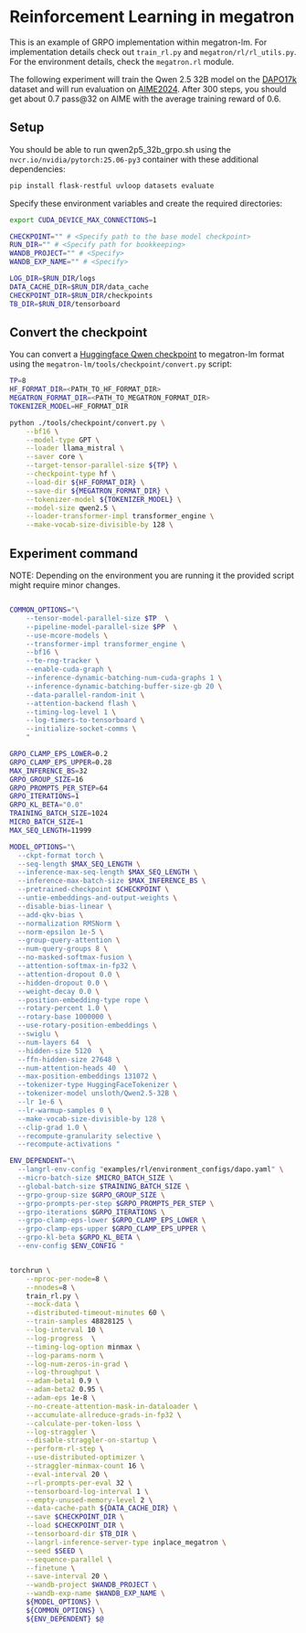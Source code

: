 # Reinforcement Learning in megatron

This is an example of GRPO implementation within megatron-lm.
For implementation details check out `train_rl.py` and `megatron/rl/rl_utils.py`.
For the environment details, check the `megatron.rl` module.

The following experiment will train the Qwen 2.5 32B model on the [DAPO17k](https://huggingface.co/datasets/BytedTsinghua-SIA/DAPO-Math-17k) dataset and will run evaluation on [AIME2024](https://huggingface.co/datasets/Maxwell-Jia/AIME_2024).
After 300 steps, you should get about 0.7 pass@32 on AIME with the average training reward of 0.6. 

## Setup

You should be able to run qwen2p5_32b_grpo.sh using the `nvcr.io/nvidia/pytorch:25.06-py3` container with these additional dependencies:

```bash
pip install flask-restful uvloop datasets evaluate
```

Specify these environment variables and create the required directories:

```bash
export CUDA_DEVICE_MAX_CONNECTIONS=1

CHECKPOINT="" # <Specify path to the base model checkpoint>
RUN_DIR="" # <Specify path for bookkeeping>
WANDB_PROJECT="" # <Specify>
WANDB_EXP_NAME="" # <Specify>

LOG_DIR=$RUN_DIR/logs
DATA_CACHE_DIR=$RUN_DIR/data_cache
CHECKPOINT_DIR=$RUN_DIR/checkpoints
TB_DIR=$RUN_DIR/tensorboard
```

## Convert the checkpoint

You can convert a [Huggingface Qwen checkpoint](https://huggingface.co/Qwen/Qwen2.5-32B) to megatron-lm format using the `megatron-lm/tools/checkpoint/convert.py` script:

```bash
TP=8
HF_FORMAT_DIR=<PATH_TO_HF_FORMAT_DIR>
MEGATRON_FORMAT_DIR=<PATH_TO_MEGATRON_FORMAT_DIR>
TOKENIZER_MODEL=HF_FORMAT_DIR

python ./tools/checkpoint/convert.py \
    --bf16 \
    --model-type GPT \
    --loader llama_mistral \
    --saver core \
    --target-tensor-parallel-size ${TP} \
    --checkpoint-type hf \
    --load-dir ${HF_FORMAT_DIR} \
    --save-dir ${MEGATRON_FORMAT_DIR} \
    --tokenizer-model ${TOKENIZER_MODEL} \
    --model-size qwen2.5 \
    --loader-transformer-impl transformer_engine \
    --make-vocab-size-divisible-by 128 \
```

## Experiment command

NOTE: Depending on the environment you are running it the provided script might require minor changes.

```bash

COMMON_OPTIONS="\
    --tensor-model-parallel-size $TP  \
    --pipeline-model-parallel-size $PP  \
    --use-mcore-models \
    --transformer-impl transformer_engine \
    --bf16 \
    --te-rng-tracker \
    --enable-cuda-graph \
    --inference-dynamic-batching-num-cuda-graphs 1 \
    --inference-dynamic-batching-buffer-size-gb 20 \
    --data-parallel-random-init \
    --attention-backend flash \
    --timing-log-level 1 \
    --log-timers-to-tensorboard \
    --initialize-socket-comms \
    "

GRPO_CLAMP_EPS_LOWER=0.2
GRPO_CLAMP_EPS_UPPER=0.28
MAX_INFERENCE_BS=32
GRPO_GROUP_SIZE=16
GRPO_PROMPTS_PER_STEP=64
GRPO_ITERATIONS=1
GRPO_KL_BETA="0.0"
TRAINING_BATCH_SIZE=1024
MICRO_BATCH_SIZE=1
MAX_SEQ_LENGTH=11999

MODEL_OPTIONS="\
  --ckpt-format torch \
  --seq-length $MAX_SEQ_LENGTH \
  --inference-max-seq-length $MAX_SEQ_LENGTH \
  --inference-max-batch-size $MAX_INFERENCE_BS \
  --pretrained-checkpoint $CHECKPOINT \
  --untie-embeddings-and-output-weights \
  --disable-bias-linear \
  --add-qkv-bias \
  --normalization RMSNorm \
  --norm-epsilon 1e-5 \
  --group-query-attention \
  --num-query-groups 8 \
  --no-masked-softmax-fusion \
  --attention-softmax-in-fp32 \
  --attention-dropout 0.0 \
  --hidden-dropout 0.0 \
  --weight-decay 0.0 \
  --position-embedding-type rope \
  --rotary-percent 1.0 \
  --rotary-base 1000000 \
  --use-rotary-position-embeddings \
  --swiglu \
  --num-layers 64  \
  --hidden-size 5120  \
  --ffn-hidden-size 27648 \
  --num-attention-heads 40  \
  --max-position-embeddings 131072 \
  --tokenizer-type HuggingFaceTokenizer \
  --tokenizer-model unsloth/Qwen2.5-32B \
  --lr 1e-6 \
  --lr-warmup-samples 0 \
  --make-vocab-size-divisible-by 128 \
  --clip-grad 1.0 \
  --recompute-granularity selective \
  --recompute-activations "

ENV_DEPENDENT="\
  --langrl-env-config "examples/rl/environment_configs/dapo.yaml" \
  --micro-batch-size $MICRO_BATCH_SIZE \
  --global-batch-size $TRAINING_BATCH_SIZE \
  --grpo-group-size $GRPO_GROUP_SIZE \
  --grpo-prompts-per-step $GRPO_PROMPTS_PER_STEP \
  --grpo-iterations $GRPO_ITERATIONS \
  --grpo-clamp-eps-lower $GRPO_CLAMP_EPS_LOWER \
  --grpo-clamp-eps-upper $GRPO_CLAMP_EPS_UPPER \
  --grpo-kl-beta $GRPO_KL_BETA \
  --env-config $ENV_CONFIG "


torchrun \
    --nproc-per-node=8 \
    --nnodes=8 \
    train_rl.py \
    --mock-data \
    --distributed-timeout-minutes 60 \
    --train-samples 48828125 \
    --log-interval 10 \
    --log-progress  \
    --timing-log-option minmax \
    --log-params-norm \
    --log-num-zeros-in-grad \
    --log-throughput \
    --adam-beta1 0.9 \
    --adam-beta2 0.95 \
    --adam-eps 1e-8 \
    --no-create-attention-mask-in-dataloader \
    --accumulate-allreduce-grads-in-fp32 \
    --calculate-per-token-loss \
    --log-straggler \
    --disable-straggler-on-startup \
    --perform-rl-step \
    --use-distributed-optimizer \
    --straggler-minmax-count 16 \
    --eval-interval 20 \
    --rl-prompts-per-eval 32 \
    --tensorboard-log-interval 1 \
    --empty-unused-memory-level 2 \
    --data-cache-path ${DATA_CACHE_DIR} \
    --save $CHECKPOINT_DIR \
    --load $CHECKPOINT_DIR \
    --tensorboard-dir $TB_DIR \
    --langrl-inference-server-type inplace_megatron \
    --seed $SEED \
    --sequence-parallel \
    --finetune \
    --save-interval 20 \
    --wandb-project $WANDB_PROJECT \
    --wandb-exp-name $WANDB_EXP_NAME \
    ${MODEL_OPTIONS} \
    ${COMMON_OPTIONS} \
    ${ENV_DEPENDENT} $@
```
